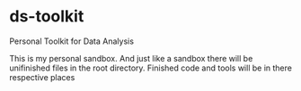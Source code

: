 # ds-toolkit
Personal Toolkit for Data Analysis

This is my personal sandbox. 
And just like a sandbox there will be unifinished files in the root directory.
Finished code and tools will be in there respective places

